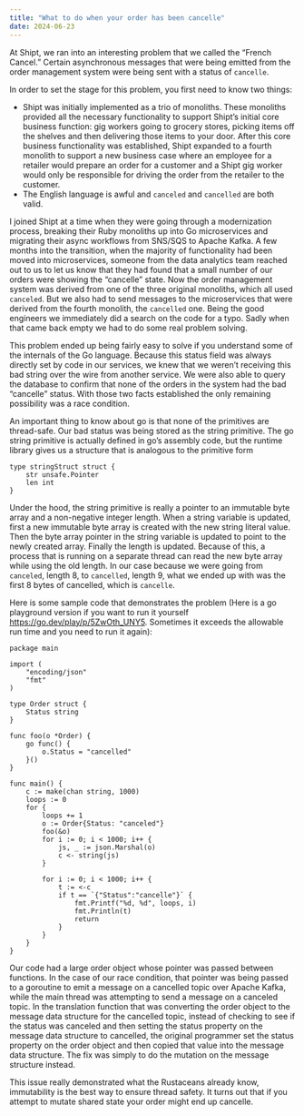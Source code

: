 ```yaml
---
title: "What to do when your order has been cancelle"
date: 2024-06-23
---
```


At Shipt, we ran into an interesting problem that we called the “French Cancel.”  Certain asynchronous messages that were being emitted from the order management system were being sent with a status of `cancelle`.

In order to set the stage for this problem, you first need to know two things:
- Shipt was initially implemented as a trio of monoliths.  These monoliths provided all the necessary functionality to support Shipt’s initial core business function: gig workers going to grocery stores, picking items off the shelves and then delivering those items to your door.  After this core business functionality was established, Shipt expanded to a fourth monolith to support a new business case where an employee for a retailer would prepare an order for a customer and a Shipt gig worker would only be responsible for driving the order from the retailer to the customer.
- The English language is awful and `canceled` and `cancelled` are both valid.

I joined Shipt at a time when they were going through a modernization process, breaking their Ruby monoliths up into Go microservices and migrating their async workflows from SNS/SQS to Apache Kafka.  A few months into the transition, when the majority of functionality had been moved into microservices, someone from the data analytics team reached out to us to let us know that they had found that a small number of our orders were showing the “cancelle” state.  Now the order management system was derived from one of the three original monoliths, which all used `canceled`.  But we also had to send messages to the microservices that were derived from the fourth monolith, the `cancelled` one.  Being the good engineers we immediately did a search on the code for a typo.  Sadly when that came back empty we had to do some real problem solving.  

This problem ended up being fairly easy to solve if you understand some of the internals of the Go language.  Because this status field was always directly set by code in our services, we knew that we weren’t receiving this bad string over the wire from another service.  We were also able to query the database to confirm that none of the orders in the system had the bad “cancelle” status.  With those two facts established the only remaining possibility was a race condition.

An important thing to know about go is that none of the primitives are thread-safe.  Our bad status was being stored as the string primitive.  The go string primitive is actually defined in go’s assembly code, but the runtime library gives us a structure that is analogous to the primitive form
```
type stringStruct struct {
	str unsafe.Pointer
	len int
}
```

Under the hood, the string primitive is really a pointer to an immutable byte array and a non-negative integer length.  When a string variable is updated, first a new immutable byte array is created with the new string literal value.  Then the byte array pointer in the string variable is updated to point to the newly created array.  Finally the length is updated.  Because of this, a process that is running on a separate thread can read the new byte array while using the old length.  In our case because we were going from `canceled`, length 8, to `cancelled`, length 9, what we ended up with was the first 8 bytes of cancelled, which is `cancelle`.

Here is some sample code that demonstrates the problem
(Here is a go playground version if you want to run it yourself https://go.dev/play/p/5ZwOth_UNY5.  Sometimes it exceeds the allowable run time and you need to run it again):
```
package main

import (
	"encoding/json"
	"fmt"
)

type Order struct {
	Status string
}

func foo(o *Order) {
	go func() {
		o.Status = "cancelled"
	}()
}

func main() {
	c := make(chan string, 1000)
	loops := 0
	for {
		loops += 1
		o := Order{Status: "canceled"}
		foo(&o)
		for i := 0; i < 1000; i++ {
			js, _ := json.Marshal(o)
			c <- string(js)
		}

		for i := 0; i < 1000; i++ {
			t := <-c
			if t == `{"Status":"cancelle"}` {
				fmt.Printf("%d, %d", loops, i)
				fmt.Println(t)
				return
			}
		}
	}
}
```

Our code had a large order object whose pointer was passed between functions.  In the case of our race condition, that pointer was being passed to a goroutine to emit a message on a cancelled topic over Apache Kafka, while the main thread was attempting to send a message on a canceled topic.  In the translation function that was converting the order object to the message data structure for the cancelled topic, instead of checking to see if the status was canceled and then setting the status property on the message data structure to cancelled, the original programmer set the status property on the order object and then copied that value into the message data structure.  The fix was simply to do the mutation on the message structure instead.

This issue really demonstrated what the Rustaceans already know, immutability is the best way to ensure thread safety.  It turns out that if you attempt to mutate shared state your order might end up cancelle.
